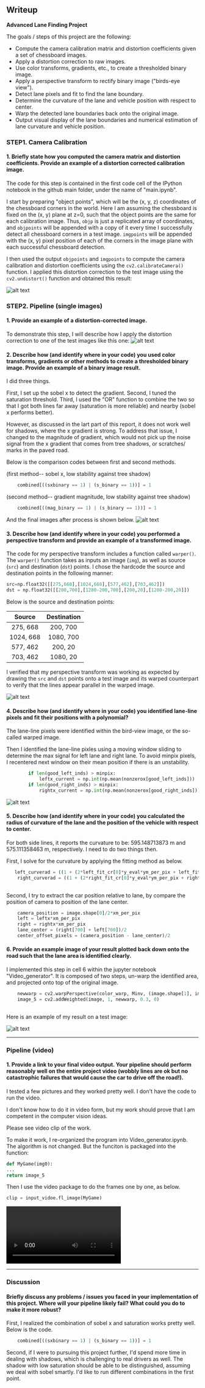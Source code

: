 
## Writeup 

**Advanced Lane Finding Project**

The goals / steps of this project are the following:

* Compute the camera calibration matrix and distortion coefficients given a set of chessboard images.
* Apply a distortion correction to raw images.
* Use color transforms, gradients, etc., to create a thresholded binary image.
* Apply a perspective transform to rectify binary image ("birds-eye view").
* Detect lane pixels and fit to find the lane boundary.
* Determine the curvature of the lane and vehicle position with respect to center.
* Warp the detected lane boundaries back onto the original image.
* Output visual display of the lane boundaries and numerical estimation of lane curvature and vehicle position.

[//]: # (Image References)

[image1]: ./image1.png  "chess board un-distortion"
[image2]: ./image2.png  "road camera un-distortion"
[image3]: ./image3.png  "line detection"
[image4]: ./image4.png  "Warp the image"
[image5]: ./image5.png  "Fit Visual"
[image6]: ./image6.png  "Output"
[video1]: ./project_video_lanes.mp4 "Video"


### STEP1. Camera Calibration

#### 1. Briefly state how you computed the camera matrix and distortion coefficients. Provide an example of a distortion corrected calibration image.

The code for this step is contained in the first code cell of the IPython notebook in the github main folder, under the name of "main.ipynb".  

I start by preparing "object points", which will be the (x, y, z) coordinates of the chessboard corners in the world. Here I am assuming the chessboard is fixed on the (x, y) plane at z=0, such that the object points are the same for each calibration image.  Thus, `objp` is just a replicated array of coordinates, and `objpoints` will be appended with a copy of it every time I successfully detect all chessboard corners in a test image.  `imgpoints` will be appended with the (x, y) pixel position of each of the corners in the image plane with each successful chessboard detection.  

I then used the output `objpoints` and `imgpoints` to compute the camera calibration and distortion coefficients using the `cv2.calibrateCamera()` function.  I applied this distortion correction to the test image using the `cv2.undistort()` function and obtained this result: 

![alt text][image1]

### STEP2. Pipeline (single images)

#### 1. Provide an example of a distortion-corrected image.

To demonstrate this step, I will describe how I apply the distortion correction to one of the test images like this one:
![alt text][image2]

#### 2. Describe how (and identify where in your code) you used color transforms, gradients or other methods to create a thresholded binary image.  Provide an example of a binary image result.

I did three things.

First, I set up the sobel x to detect the gradient. Second, I tuned the saturation threshold. Third, I used the "OR" function to combine the two so that I got both lines far away (saturation is more reliable) and nearby (sobel x performs better).

However, as discussed in the lart part of this report, it does not work well for shadows, where the x gradient is strong. To address that issue, I changed to the magnitude of gradient, which would not pick up the noise signal from the x gradient that comes from tree shadows, or scratches/ marks in the paved road.

Below is the comparison codes between first and second methods.

(first method-- sobel x, low stability against tree shadow)
```python
    combined[((sxbinary == 1) | (s_binary == 1))] = 1
```
(second method-- gradient magnitude, low stability against tree shadow)

```python
    combined[((mag_binary == 1) | (s_binary == 1))] = 1
```
And the final images after process is shown below.
![alt text][image3]

#### 3. Describe how (and identify where in your code) you performed a perspective transform and provide an example of a transformed image.

The code for my perspective transform includes a function called `warper()`. The `warper()` function takes as inputs an image (`img`), as well as source (`src`) and destination (`dst`) points.  I chose the hardcode the source and destination points in the following manner:

```python
src=np.float32([[275,668],[1024,668],[577,462],[703,462]])
dst = np.float32([[200,700],[1280-200,700],[200,20],[1280-200,20]])
```

Below is the source and destination points:

| Source        | Destination   | 
|:-------------:|:-------------:| 
| 275, 668      | 200, 700      | 
| 1024, 668     | 1080, 700     |
| 577, 462      | 200, 20       |
| 703, 462      | 1080, 20      |

I verified that my perspective transform was working as expected by drawing the `src` and `dst` points onto a test image and its warped counterpart to verify that the lines appear parallel in the warped image.

![alt text][image4]

#### 4. Describe how (and identify where in your code) you identified lane-line pixels and fit their positions with a polynomial?

The lane-line pixels were identified within the bird-view image, or the so-called warped image.

Then I identified the lane-line pixles using a moving window sliding to determine the max signal for left lane and right lane. To avoid  minpix pixels, I recentered next window on their mean position if there is an unstability.

```python
        if len(good_left_inds) > minpix:
            leftx_current = np.int(np.mean(nonzerox[good_left_inds]))
        if len(good_right_inds) > minpix:        
            rightx_current = np.int(np.mean(nonzerox[good_right_inds]))

```

![alt text][image5]


#### 5. Describe how (and identify where in your code) you calculated the radius of curvature of the lane and the position of the vehicle with respect to center.

For both side lines, it reports the curvature to be: 595.148713873 m and 575.111358463 m, respectively. I need to do two things then. 

First, I solve for the curvature by applying the fitting method as below.
```python
   left_curverad = ((1 + (2*left_fit_cr[0]*y_eval*ym_per_pix + left_fit_cr[1])**2)**1.5) / np.absolute(2*left_fit_cr[0])
    right_curverad = ((1 + (2*right_fit_cr[0]*y_eval*ym_per_pix + right_fit_cr[1])**2)**1.5) / np.absolute(2*right_fit_cr[0])
 
```
Second, I try to extract the car position relative to lane, by compare the position of camera to position of the lane center.
```python
    camera_position = image.shape[0]/2*xm_per_pix
    left = leftx*xm_per_pix
    right = rightx*xm_per_pix
    lane_center = (right[700] + left[700])/2
    center_offset_pixels = (camera_position - lane_center)/2
```

#### 6. Provide an example image of your result plotted back down onto the road such that the lane area is identified clearly.

I implemented this step in cell 6 within the jupyter notebook "Video_generator". It is composed of two steps, un-warp the identified area, and projected onto top of the original image.
```python
    newwarp = cv2.warpPerspective(color_warp, Minv, (image.shape[1], image.shape[0])) 
    image_5 = cv2.addWeighted(image, 1, newwarp, 0.3, 0)
 
```
Here is an example of my result on a test image:

![alt text][image6]

---

### Pipeline (video)

#### 1. Provide a link to your final video output.  Your pipeline should perform reasonably well on the entire project video (wobbly lines are ok but no catastrophic failures that would cause the car to drive off the road!).

I tested a few pictures and they worked pretty well. I don't have the code to run the video.

I don't know how to do it in video form, but my work should prove that I am competent in the computer vision ideas.

Please see video clip of the work. 

To make it work, I re-organized the program into Video_generator.ipynb. The algorithm is not changed. But the funciton is packaged into the function:

```python
def MyGame(img0):
...
return image_5
```

Then I use the video package to do the frames one by one, as below.

```python
clip = input_vidoe.fl_image(MyGame) 
```

![alt text][video1]

---

### Discussion

#### Briefly discuss any problems / issues you faced in your implementation of this project.  Where will your pipeline likely fail?  What could you do to make it more robust?

First, I realized the combination of sobel x and saturation works pretty well. Below is the code.
```python
    combined[((sxbinary == 1) | (s_binary == 1))] = 1
```

Second, if I were to pursuing this project further, I'd spend more time in dealing with shadows, which is challenging to real drivers as well. The shadow with low saturation should be able to be distinguished, assuming we deal with sobel smartly. I'd like to run different combinations in the first point.

